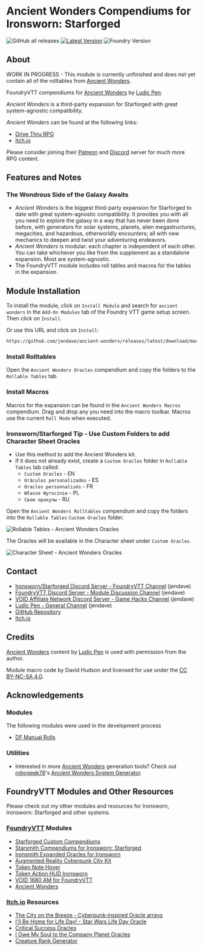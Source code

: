 # Ancient Wonders Compendiums for Ironsworn: Starforged

![GitHub all releases](https://img.shields.io/github/downloads/jendave/ancient-wonders/total)
[![Latest Version](https://img.shields.io/github/v/release/jendave/ancient-wonders?display_name=tag&sort=semver&label=Latest%20Version)](https://github.com/jendave/ancient-wonders/releases/latest)
![Foundry Version](https://img.shields.io/endpoint?url=https://foundryshields.com/version?url=https%3A%2F%2Fraw.githubusercontent.com%2Fjendave%2Fancient-wonders%2Fmain%2Fmodule.json)

## About

WORK IN PROGRESS - This module is currently unfinished and does not yet contain all of the rolltables from [Ancient Wonders](https://www.drivethrurpg.com/en/product/505365/ancient-wonders).

FoundryVTT compendiums for [Ancient Wonders](https://www.drivethrurpg.com/en/product/505365/ancient-wonders) by [Ludic Pen](https://www.ludicpen.com/).

*Ancient Wonders* is a third-party expansion for Starforged with great system-agnostic compatibility.

*Ancient Wonders* can be found at the following links:

* [Drive Thru RPG](https://www.drivethrurpg.com/en/product/505365/ancient-wonders)
* [Itch.io](https://ludicpen.itch.io/)

Please consider joining their [Patreon](https://www.patreon.com/ludicpen/) and [Discord](https://discord.gg/v5j54wsJC6) server for much more RPG content.

## Features and Notes

### The Wondrous Side of the Galaxy Awaits

* *Ancient Wonders* is the biggest third-party expansion for Starforged to date with great system-agnostic compatibility. It provides you with all you need to explore the galaxy in a way that has never been done before, with generators for solar systems, planets, alien megastructures, megacities, and hazardous, otherworldly encounters; all with new mechanics to deepen and twist your adventuring endeavors.
* *Ancient Wonders* is modular: each chapter is independent of each other. You can take whichever you like from the supplement as a standalone expansion. Most are system-agnostic.
* The FoundryVTT module includes roll tables and macros for the tables in the expansion.

## Module Installation

To install the module, click on `Install Module` and search for `ancient wonders` in the `Add-On Modules` tab of the Foundry VTT game setup screen. Then click on `Install`.

Or use this URL and click on `Install`:

```bash
https://github.com/jendave/ancient-wonders/releases/latest/download/module.json
```

### Install Rolltables

Open the `Ancient Wonders Oracles` compendium and copy the folders to the `Rollable Tables` tab.

### Install Macros

Macros for the expansion can be found in the `Ancient Wonders Macros` compendium. Drag and drop any you need into the macro toolbar. Macros use the current `Roll Mode` when executed.

### Ironsworn/Starforged Tip - Use Custom Folders to add Character Sheet Oracles

* Use this method to add the Ancient Wonders kit.
* If it does not already exist, create a `Custom Oracles` folder in `Rollable Tables` tab called:
  * `Custom Oracles` - EN
  * `Oráculos personalizados` - ES
  * `Oracles personnalisés` - FR
  * `Własne Wyrocznie` - PL
  * `Свои оракулы` - RU

Open the `Ancient Wonders Rolltables` compendium and copy the folders into the `Rollable Tables` `Custom Oracles` folder.

![Rollable Tables - Ancient Wonders Oracles](https://github.com/jendave/ancient-wonders/blob/main/docs/ancient-wonders-oracles-rollable-tables.jpg?raw=true)

The Oracles will be available in the Character sheet under `Custom Oracles`.

![Character Sheet - Ancient Wonders Oracles](https://github.com/jendave/ancient-wonders/blob/main/docs/ancient-wonders-oracles-character-sheet.jpg?raw=true)

## Contact

* [Ironsworn/Starforged Discord Server - FoundryVTT Channel](https://discord.com/channels/437120373436186625/867434336201605160) (jendave)
* [FoundryVTT Discord Server - Module Discussion Channel](https://discord.com/channels/170995199584108546/513918036919713802) (jendave)
* [VOID Affiliate Network Discord Server - Game Hacks Channel](https://discord.com/channels/1222986351272787990/1222986351792619687) (jendave)
* [Ludic Pen - General Channel](https://discord.gg/DE6VfxPz) (jendave)
* [GitHub Repository](https://github.com/jendave/ancient-wonders)
* [Itch.io](https://jendave.itch.io/)

## Credits

[Ancient Wonders](https://www.drivethrurpg.com/en/product/505365/ancient-wonders) content by [Ludic Pen](https://www.ludicpen.com/) is used with permission from the author.

Module macro code by David Hudson and licensed for use under the [CC BY-NC-SA 4.0]( https://creativecommons.org/licenses/by-nc-sa/4.0/).

## Acknowledgements

### Modules

The following modules were used in the development process

* [DF Manual Rolls](https://foundryvtt.com/packages/df-manual-rolls)

### Utilities

* Interested in more [Ancient Wonders](https://www.drivethrurpg.com/en/product/505365/ancient-wonders) generation tools? Check out [robogeek78](https://github.com/robogeek78)'s [Ancient Wonders System Generator](https://github.com/robogeek78/awGenerator).

## FoundryVTT Modules and Other Resources

Please check out my other modules and resources for Ironsworn, Ironsworn: Starforged and other systems.

### [FoundryVTT](https://foundryvtt.com/community/david-hudson/packages) Modules

* [Starforged Custom Compendiums](https://foundryvtt.com/packages/starforged-custom-oracles)
* [Starsmith Compendiums for Ironsworn: Starforged](https://foundryvtt.com/packages/starsmith-expanded-oracles)
* [Ironsmith Expanded Oracles for Ironsworn](https://foundryvtt.com/packages/ironsmith-expanded-oracles)
* [Augmented Reality Cyberpunk City Kit](https://foundryvtt.com/packages/augmented-reality-foundry)
* [Token Note Hover](https://github.com/jendave/token-note-hover)
* [Token Action HUD Ironsworn](https://foundryvtt.com/packages/token-action-hud-ironsworn)
* [VOID 1680 AM for FoundryVTT](https://foundryvtt.com/packages/void-1680-am)
* [Ancient Wonders](https://foundryvtt.com/packages/ancient-wonders)

### [Itch.io](https://jendave.itch.io/) Resources

* [The City on the Breeze - Cyberpunk-inspired Oracle arrays](https://jendave.itch.io/the-city-on-the-breeze)
* [I'll Be Home for Life Day! - Star Wars Life Day Oracle](https://jendave.itch.io/ill-be-home-for-life-day)
* [Critical Success Oracles](https://jendave.itch.io/critical-success-oracles)
* [I Owe My Soul to the Company Planet Oracles](https://jendave.itch.io/i-owe-my-soul-to-the-company-planet)
* [Creature Rank Generator](https://jendave.itch.io/creature-rank-generator)
